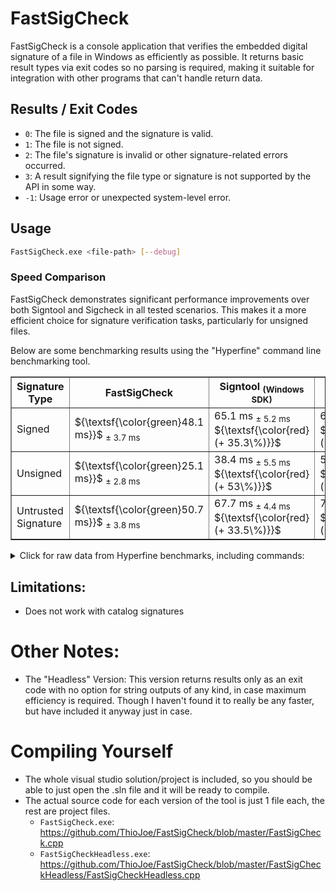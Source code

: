 # FastSigCheck

FastSigCheck is a console application that verifies the embedded digital signature of a file in Windows as efficiently as possible. It returns basic result types via exit codes so no parsing is required, making it suitable for integration with other programs that can't handle return data.

## Results / Exit Codes
- `0`: The file is signed and the signature is valid.
- `1`: The file is not signed.
- `2`: The file's signature is invalid or other signature-related errors occurred.
- `3`: A result signifying the file type or signature is not supported by the API in some way.
- `-1`: Usage error or unexpected system-level error.

## Usage

```bash
FastSigCheck.exe <file-path> [--debug]
```


### Speed Comparison

FastSigCheck demonstrates significant performance improvements over both Signtool and Sigcheck in all tested scenarios. This makes it a more efficient choice for signature verification tasks, particularly for unsigned files.

Below are some benchmarking results using the "Hyperfine" command line benchmarking tool.

<table border="1" cellpadding="5" cellspacing="0">
    <thead>
        <tr>
            <th>Signature Type</th>
            <th>FastSigCheck</th>
            <th>Signtool <sub>(Windows SDK)</sub></th>
            <th>Sigcheck64 <sub>(Sysinternals)</sub></th>
        </tr>
    </thead>
    <tbody>
        <tr>
            <td>Signed</td>
            <td>${\textsf{\color{green}48.1 ms}}$ <sub>± 3.7 ms</sub></td>
            <td>65.1 ms <sub>± 5.2 ms</sub> ${\textsf{\color{red}(+ 35.3\%)}}$ </td>
            <td>67.4 ms <sub>± 4.4 ms</sub> ${\textsf{\color{red}(+ 40.1\%)}}$ </td>
        </tr>
        <tr>
            <td>Unsigned</td>
            <td>${\textsf{\color{green}25.1 ms}}$ <sub>± 2.8 ms</sub></td>
            <td>38.4 ms <sub>± 5.5 ms</sub> ${\textsf{\color{red}(+ 53\%)}}$ </td>
            <td>57.7 ms <sub>± 4.8 ms</sub> ${\textsf{\color{red}(+ 129.9\%)}}$ </td>
        </tr>
        <tr>
            <td>Untrusted Signature</td>
            <td>${\textsf{\color{green}50.7 ms}}$ <sub>± 3.8 ms</sub></td>
            <td>67.7 ms <sub>± 4.4 ms</sub> ${\textsf{\color{red}(+ 33.5\%)}}$ </td>
            <td>75.0 ms <sub>± 3.8 ms</sub> ${\textsf{\color{red}(+ 47.9\%)}}$ </td>
        </tr>
    </tbody>
</table>


<details>
<summary>Click for raw data from Hyperfine benchmarks, including commands:</summary>

```plaintext
hyperfine "FastSigCheck.exe Signed.exe" --warmup 10
    Time (mean ± σ):      48.1 ms ±   3.7 ms    [User: 17.5 ms, System: 25.2 ms]
    Range (min … max):    41.5 ms …  57.7 ms    41 runs

hyperfine "FastSigCheck.exe Unsigned.exe" -i --warmup 10
    Time (mean ± σ):      25.1 ms ±   2.8 ms    [User: 10.8 ms, System: 11.6 ms]
    Range (min … max):    18.5 ms …  32.3 ms    65 runs

hyperfine "FastSigCheck.exe BadSignature.cat" -i --warmup 10
    Time (mean ± σ):      50.7 ms ±   3.8 ms    [User: 16.8 ms, System: 26.7 ms]
    Range (min … max):    43.2 ms …  58.4 ms    38 runs

---------------------------------------------------------------------------------

hyperfine "signtool verify /pa /q Signed.exe" --warmup 10
    Time (mean ± σ):      65.1 ms ±   5.2 ms    [User: 24.2 ms, System: 34.5 ms]
    Range (min … max):    54.3 ms …  77.7 ms    36 runs

hyperfine "signtool verify /pa /q Unsigned.exe" -i --warmup 10
    Time (mean ± σ):      38.4 ms ±   5.5 ms    [User: 14.6 ms, System: 17.3 ms]
    Range (min … max):    30.2 ms …  65.3 ms    50 runs

hyperfine "signtool verify /pa /q BadSignature.cat" -i --warmup 10
    Time (mean ± σ):      67.7 ms ±   4.4 ms    [User: 24.8 ms, System: 34.6 ms]
    Range (min … max):    60.6 ms …  83.0 ms    35 runs

---------------------------------------------------------------------------------

hyperfine "sigcheck64.exe -nobanner Signed.exe" --warmup 10
    Time (mean ± σ):      67.4 ms ±   4.4 ms    [User: 16.6 ms, System: 34.8 ms]
    Range (min … max):    60.0 ms …  77.2 ms    34 runs

hyperfine "sigcheck64.exe -nobanner Unsigned.exe" -i --warmup 10
    Time (mean ± σ):      57.7 ms ±   4.8 ms    [User: 14.0 ms, System: 35.9 ms]
    Range (min … max):    49.6 ms …  78.2 ms    38 runs

hyperfine "sigcheck64.exe -nobanner BadSignature.cat" -i --warmup 10
    Time (mean ± σ):      75.0 ms ±   3.8 ms    [User: 23.4 ms, System: 39.6 ms]
    Range (min … max):    68.3 ms …  86.7 ms    31 runs
```
</details>


## Limitations:
- Does not work with catalog signatures

# Other Notes:
- The "Headless" Version: This version returns results only as an exit code with no option for string outputs of any kind, in case maximum efficiency is required. Though I haven't found it to really be any faster, but have included it anyway just in case.

# Compiling Yourself
- The whole visual studio solution/project is included, so you should be able to just open the .sln file and it will be ready to compile.
- The actual source code for each version of the tool is just 1 file each, the rest are project files.
   - `FastSigCheck.exe`: https://github.com/ThioJoe/FastSigCheck/blob/master/FastSigCheck.cpp
   - `FastSigCheckHeadless.exe`: https://github.com/ThioJoe/FastSigCheck/blob/master/FastSigCheckHeadless/FastSigCheckHeadless.cpp
